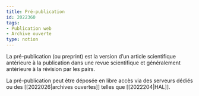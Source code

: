```yaml
---
title: Pré-publication
id: 2022360
tags:
- Publication web
- Archive ouverte
type: notion
---
```


La pré-publication (ou preprint) est la version d’un article scientifique antérieure à la publication dans une revue scientifique et généralement antérieure à la révision par les pairs. 

La pré-publication peut être déposée en libre accès via des serveurs dédiés ou des [[2022026|archives ouvertes]] telles que [[2022204|HAL]].

